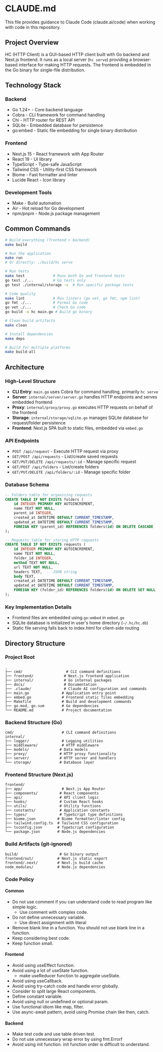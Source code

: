 # CLAUDE.md

This file provides guidance to Claude Code (claude.ai/code) when working with code in this repository.

## Project Overview

HC (HTTP Client) is a GUI-based HTTP client built with Go backend and Next.js frontend. It runs as a local server (`hc serve`) providing a browser-based interface for making HTTP requests. The frontend is embedded in the Go binary for single-file distribution.

## Technology Stack

### Backend
- Go 1.24+ - Core backend language
- Cobra - CLI framework for command handling
- Chi - HTTP router for REST API
- SQLite - Embedded database for persistence
- go:embed - Static file embedding for single binary distribution

### Frontend
- Next.js 15 - React framework with App Router
- React 19 - UI library
- TypeScript - Type-safe JavaScript
- Tailwind CSS - Utility-first CSS framework
- Biome - Fast formatter and linter
- Lucide React - Icon library

### Development Tools
- Make - Build automation
- Air - Hot reload for Go development
- npm/pnpm - Node.js package management

## Common Commands

```bash
# Build everything (frontend + backend)
make build

# Run the application
make run
# Or directly: ./build/hc serve

# Run tests
make test             # Runs both Go and frontend tests
go test ./...         # Go tests only
go test ./internal/storage -v  # Run specific package tests

# Code quality
make lint             # Run linters (go vet, go fmt, npm lint)
go fmt ./...          # Format Go code
go vet ./...          # Check Go code
go build -o hc main.go # Build go binary

# Clean build artifacts
make clean

# Install dependencies
make deps

# Build for multiple platforms
make build-all
```

## Architecture

### High-Level Structure
- **CLI Entry**: `main.go` uses Cobra for command handling, primarily `hc serve`
- **Server**: `internal/server/server.go` handles HTTP endpoints and serves embedded frontend
- **Proxy**: `internal/proxy/proxy.go` executes HTTP requests on behalf of the frontend
- **Storage**: `internal/storage/sqlite.go` manages SQLite database for request/folder persistence
- **Frontend**: Next.js SPA built to static files, embedded via `embed.go`

### API Endpoints
- `POST /api/request` - Execute HTTP request via proxy
- `GET/POST /api/requests` - List/create saved requests
- `GET/PUT/DELETE /api/requests/:id` - Manage specific request
- `GET/POST /api/folders` - List/create folders
- `GET/PUT/DELETE /api/folders/:id` - Manage specific folder

### Database Schema
```sql
-- Folders table for organizing requests
CREATE TABLE IF NOT EXISTS folders (
    id INTEGER PRIMARY KEY AUTOINCREMENT,
    name TEXT NOT NULL,
    parent_id INTEGER,
    created_at DATETIME DEFAULT CURRENT_TIMESTAMP,
    updated_at DATETIME DEFAULT CURRENT_TIMESTAMP,
    FOREIGN KEY (parent_id) REFERENCES folders(id) ON DELETE CASCADE
);

-- Requests table for storing HTTP requests
CREATE TABLE IF NOT EXISTS requests (
    id INTEGER PRIMARY KEY AUTOINCREMENT,
    name TEXT NOT NULL,
    folder_id INTEGER,
    method TEXT NOT NULL,
    url TEXT NOT NULL,
    headers TEXT,  -- JSON string
    body TEXT,
    created_at DATETIME DEFAULT CURRENT_TIMESTAMP,
    updated_at DATETIME DEFAULT CURRENT_TIMESTAMP,
    FOREIGN KEY (folder_id) REFERENCES folders(id) ON DELETE SET NULL
);
```

### Key Implementation Details
- Frontend files are embedded using `go:embed` in `embed.go`
- SQLite database is initialized in user's home directory (`~/.hc/hc.db`)
- Static file serving falls back to index.html for client-side routing

## Directory Structure

### Project Root
```
.
├── cmd/                    # CLI command definitions
├── frontend/              # Next.js frontend application
├── internal/              # Go internal packages
├── docs/                  # Documentation
├── .claude/               # Claude AI configuration and commands
├── main.go               # Application entry point
├── embed.go              # Frontend static files embedding
├── Makefile              # Build and development commands
├── go.mod, go.sum        # Go dependencies
└── README.md             # Project documentation
```

### Backend Structure (Go)
```
cmd/                      # CLI command definitions
internal/
├── logger/               # Logging utilities
├── middleware/           # HTTP middleware
├── models/              # Data models
├── proxy/               # HTTP proxy functionality
├── server/              # HTTP server and handlers
└── storage/             # Database layer
```

### Frontend Structure (Next.js)
```
frontend/
├── app/                  # Next.js App Router
├── components/          # React components
├── api/                 # API client logic
├── hooks/               # Custom React hooks
├── utils/               # Utility functions
├── constants/           # Application constants
├── types/               # TypeScript type definitions
├── biome.json          # Biome formatter/linter config
├── tailwind.config.ts  # Tailwind CSS configuration
├── tsconfig.json       # TypeScript configuration
└── package.json        # Node.js dependencies
```

### Build Artifacts (git-ignored)
```
build/                   # Go binary output
frontend/out/           # Next.js static export
frontend/.next/         # Next.js build cache
node_modules/           # Node.js dependencies
```

### Code Policy

#### Common

- Do not use comment if you can understand code to read program like simple logic.
  - Use comment with complex code.
- Do not define unnecessary variable.
  - Use direct assignment with literal
- Remove blank line in a function. You should not use blank line in a function.
- Keep considering best code.
- Keep function small.

#### Frontend

- Avoid using useEffect function.
- Avoid using a lot of useState function.
  - make useReducer function to aggregate useState.
- Avoid using useCallback.
- Avoid using try-catch code and handle error globally.
- Consider to split large React components.
- Define constant variable.
- Avoid using null or undefined or optional param.
- Use functional idiom like map, filter.
- Use async-await pattern, avoid using Promise chain like then, catch.

#### Backend

- Make test code and use table driven test.
- Do not use unnecessary wrap error by using fmt.Errorf
- Avoid using init function. init function order is difficult to understand.
